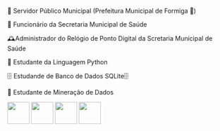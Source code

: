 🏫 Servidor Público Municipal (Prefeitura Municipal de Formiga 🐜)

🏥 Funcionário da Secretaria Municipal de Saúde

🕰️Administrador do Relógio de Ponto Digital da Scretaria Municipal de Saúde

🐍 Estudante da Linguagem Python

🗄️ Estudande de Banco de Dados SQLite🗄

🔢 Estudante de Mineração de Dados

<img width=50px height=50px src="https://cdn.iconscout.com/icon/free/png-256/free-python-3521655-2945099.png"/> <img witdh=50px height=50px src="https://www.opc-router.de/wp-content/uploads/2018/03/icon_sqlite_Database_128.png"/> <img width=50px height=50px src="https://cdn-icons-png.flaticon.com/512/5139/5139742.png"/> <img width=50px height=50px src="https://mjpvs.gallerycdn.vsassets.io/extensions/mjpvs/latex-previewer/0.9.5/1680407917428/Microsoft.VisualStudio.Services.Icons.Default"/>
